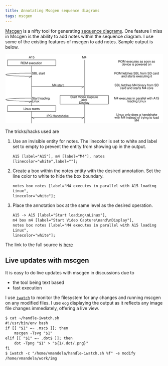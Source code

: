 ```yaml
---
title: Annotating Mscgen sequence diagrams
tags: mscgen
---
```


[Mscgen](http://www.mcternan.me.uk/mscgen/) is a nifty tool for generating
[sequence diagrams](https://en.wikipedia.org/wiki/Sequence_diagram).
One feature I miss in Mscgen is the ability to add notes within the
sequence diagram. I use some of the existing features of mscgen to add notes.
Sample output is below.

![Annotated mscgen output](/images/annotate.svg)

The tricks/hacks used are

1. Use an invisible entity for notes. The linecolor is set to white and label
   set to empty to prevent the entity from showing up in the output.

    ~~~
    A15 [label="A15"], m4 [label="M4"], notes [linecolor="white",label=""];
    ~~~

2. Create a box within the notes entity with the desired annotation. Set the
   line color to white to hide the box boundary.

    ~~~
    notes box notes [label="M4 executes in parallel with A15 loading Linux",
    linecolor="white"];
    ~~~

3. Place the annotation box at the same level as the desired operation.

    ~~~
    A15 -> A15 [label="Start loading\nLinux"],
    m4 box m4 [label="Start Video Capture\nand\nDisplay"],
    notes box notes [label="M4 executes in parallel with A15 loading Linux",
    linecolor="white"];
    ~~~

The link to the full source is [here](/images/annotate.msc)

## Live updates with mscgen

It is easy to do live updates with mscgen in discussions due to

- the tool being text based
- fast execution

I use [`iwatch`](http://iwatch.sourceforge.net/index.html) to monitor the
filesystem for any changes and running mscgen on any modified files.
I use `eog` displaying the output as it reflects any image file changes
immediately, offering a live view.

~~~{.bash}
$ cat ~/handle-iwatch.sh
#!/usr/bin/env bash
if [[ "$1" =~ .msc$ ]]; then
    mscgen -Tsvg "$1"
elif [[ "$1" =~ .dot$ ]]; then
    dot -Tpng "$1" > "${1/.dot/.png}"
fi
$ iwatch -c "/home/vmandela/handle-iwatch.sh %f" -e modify /home/vmandela/work/img
~~~
